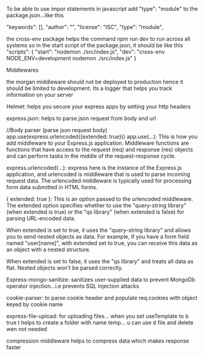 To be able to use impor statements in javascript add "type": "module" to the package.json...like this

"keywords": [],
  "author": "",
  "license": "ISC",
  "type": "module",


the cross-env package helps the command npm run dev to run across all systems
so in the start script of the package.json, it should be like this
"scripts": {
    "start": "nodemon ./src/index.js",
    "dev": "cross-env NODE_ENV=development nodemon ./src/index.js"
  } 


Middlewares

the morgan middleware should not be deployed to production hence it should be limited to development. Its a logger that helps you track information on your server

Helmet: helps you secure your express apps by setting your http headers 

express.json: helps to parse json request from body and url

//Body parser (parse json request body)
app.use(express.urlencoded({extended: true}))
app.use(...): This is how you add middleware to your Express.js application. Middleware functions are functions that have access to the request (req) and response (res) objects and can perform tasks in the middle of the request-response cycle.

express.urlencoded(...): express here is the instance of the Express.js application, and urlencoded is middleware that is used to parse incoming request data. The urlencoded middleware is typically used for processing form data submitted in HTML forms.

{ extended: true }: This is an option passed to the urlencoded middleware. The extended option specifies whether to use the "query-string library" (when extended is true) or the "qs library" (when extended is false) for parsing URL-encoded data.

When extended is set to true, it uses the "query-string library" and allows you to send nested objects as data. For example, if you have a form field named "user[name]", with extended set to true, you can receive this data as an object with a nested structure.

When extended is set to false, it uses the "qs library" and treats all data as flat. Nested objects won't be parsed correctly.

Express-mongo-sanitize: sanitizes user-supplied data to prevent MongoDb operator injection...i.e prevents SQL injection attacks

cookie-parser: to parse cookie header and populate req.cookies with object keyed by cookie name

express-file-upload: for uploading files...
when you set useTemplate to b true t helps to create a folder with  name temp... u can use d file and delete wen not needed

compression middleware helps to compress data which makes response faster